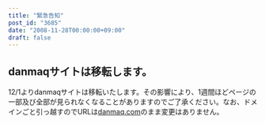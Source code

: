 ```yaml
---
title: "緊急告知"
post_id: "3685"
date: "2008-11-28T00:00:00+09:00"
draft: false
---
```



## danmaqサイトは移転します。

12/1よりdanmaqサイトは移転いたします。その影響により、1週間ほどページの一部及び全部が見られなくなることがありますのでご了承ください。なお、ドメインごと引っ越すのでURLは[danmaq.com](/)のまま変更はありません。
